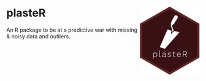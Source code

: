 # plasteR <img src="https://github.com/sametsoekel/plasteR/blob/master/logo.png?raw=true" align="right" height=180/> 

An R package to be at a predictive war with missing &amp; noisy data and outliers.    
